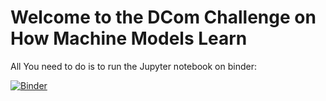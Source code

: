 # Welcome to the DCom Challenge on How Machine Models Learn


All You need to do is to run the Jupyter notebook on binder:

[![Binder](https://mybinder.org/badge_logo.svg)](https://mybinder.org/v2/gh/aso000/dcom23.git/HEAD?labpath=DCom2023Challenge.ipynb)

